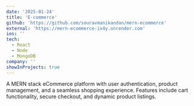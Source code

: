 ```yaml
---
date: '2025-01-24'
title: 'E-commerce'
github: 'https://github.com/souravmanikandan/mern-ecommerce'
external: 'https://mern-ecommerce-ix4y.onrender.com'
ios: ''
tech:
  - React
  - Node
  - MongoDB
company: ''
showInProjects: true
---
```


A MERN stack eCommerce platform with user authentication, product management, and a seamless shopping experience. Features include cart functionality, secure checkout, and dynamic product listings.

